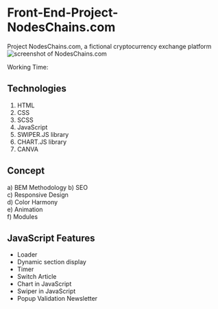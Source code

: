 # Front-End-Project-NodesChains.com
Project NodesChains.com, a fictional cryptocurrency exchange platform
![screenshot of NodesChains.com](https://github.com/GMKRAKEN23/Front-End-Project-NodesChains.com/assets/149949090/1802c919-8048-439d-affd-84ed6da52003)

Working Time: 
## Technologies 
1. HTML
2. CSS
3. SCSS
4. JavaScript
5. SWIPER.JS library
6. CHART.JS library
7. CANVA

## Concept 
a) BEM Methodology 
b) SEO  
c) Responsive Design    
d) Color Harmony  
e) Animation  
f) Modules

## JavaScript Features
- Loader
- Dynamic section display
- Timer
- Switch Article
- Chart in JavaScript
- Swiper in JavaScript
- Popup Validation Newsletter
